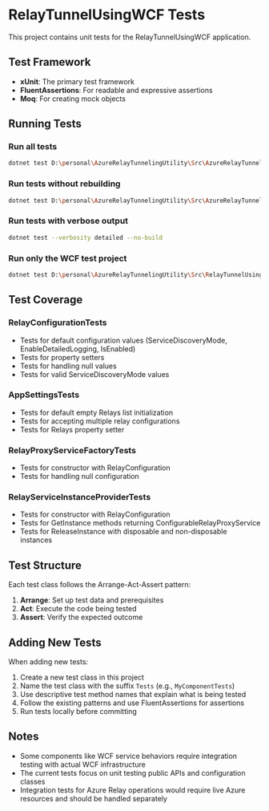 # RelayTunnelUsingWCF Tests

This project contains unit tests for the RelayTunnelUsingWCF application.

## Test Framework

- **xUnit**: The primary test framework
- **FluentAssertions**: For readable and expressive assertions
- **Moq**: For creating mock objects

## Running Tests

### Run all tests
```bash
dotnet test D:\personal\AzureRelayTunnelingUtility\Src\AzureRelayTunnelingUtility.sln
```

### Run tests without rebuilding
```bash
dotnet test D:\personal\AzureRelayTunnelingUtility\Src\AzureRelayTunnelingUtility.sln --no-build
```

### Run tests with verbose output
```bash
dotnet test --verbosity detailed --no-build
```

### Run only the WCF test project
```bash
dotnet test D:\personal\AzureRelayTunnelingUtility\Src\RelayTunnelUsingWCF.Tests\RelayTunnelUsingWCF.Tests.csproj --no-build
```

## Test Coverage

### RelayConfigurationTests
- Tests for default configuration values (ServiceDiscoveryMode, EnableDetailedLogging, IsEnabled)
- Tests for property setters
- Tests for handling null values
- Tests for valid ServiceDiscoveryMode values

### AppSettingsTests
- Tests for default empty Relays list initialization
- Tests for accepting multiple relay configurations
- Tests for Relays property setter

### RelayProxyServiceFactoryTests
- Tests for constructor with RelayConfiguration
- Tests for handling null configuration

### RelayServiceInstanceProviderTests
- Tests for constructor with RelayConfiguration
- Tests for GetInstance methods returning ConfigurableRelayProxyService
- Tests for ReleaseInstance with disposable and non-disposable instances

## Test Structure

Each test class follows the Arrange-Act-Assert pattern:
1. **Arrange**: Set up test data and prerequisites
2. **Act**: Execute the code being tested
3. **Assert**: Verify the expected outcome

## Adding New Tests

When adding new tests:
1. Create a new test class in this project
2. Name the test class with the suffix `Tests` (e.g., `MyComponentTests`)
3. Use descriptive test method names that explain what is being tested
4. Follow the existing patterns and use FluentAssertions for assertions
5. Run tests locally before committing

## Notes

- Some components like WCF service behaviors require integration testing with actual WCF infrastructure
- The current tests focus on unit testing public APIs and configuration classes
- Integration tests for Azure Relay operations would require live Azure resources and should be handled separately

